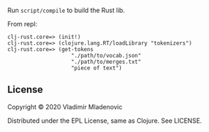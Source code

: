 Run `script/compile` to build the Rust lib.

From repl:

```
clj-rust.core=> (init!)
clj-rust.core=> (clojure.lang.RT/loadLibrary "tokenizers")
clj-rust.core=> (get-tokens
                    "./path/to/vocab.json"
                    "./path/to/merges.txt"
                    "piece of text")
```

## License
Copyright © 2020 Vladimir Mladenovic

Distributed under the EPL License, same as Clojure. See LICENSE.
